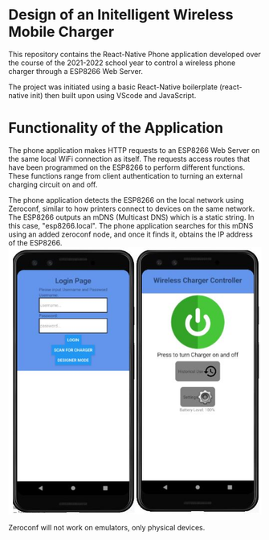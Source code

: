 # Design of an Initelligent Wireless Mobile Charger
This repository contains the React-Native Phone application developed over the course of the 2021-2022 school year to control a wireless phone charger through a ESP8266 Web Server.

The project was initiated using a basic React-Native boilerplate (react-native init) then built upon using VScode and JavaScript.

# Functionality of the Application
The phone application makes HTTP requests to an ESP8266 Web Server on the same local WiFi connection as itself. The requests access routes that have been programmed on the ESP8266 to perform different functions. These functions range from client authentication to turning an external charging circuit on and off.

The phone application detects the ESP8266 on the local network using Zeroconf, similar to how printers connect to devices on the same network. The ESP8266 outputs an mDNS (Multicast DNS) which is a static string. In this case, "esp8266.local". The phone application searches for this mDNS using an added zeroconf node, and once it finds it, obtains the IP address of the ESP8266.
![alt text](https://github.com/andrei-frunza/Capstone/blob/main/images/app.JPG?raw=true)

Zeroconf will not work on emulators, only physical devices.

